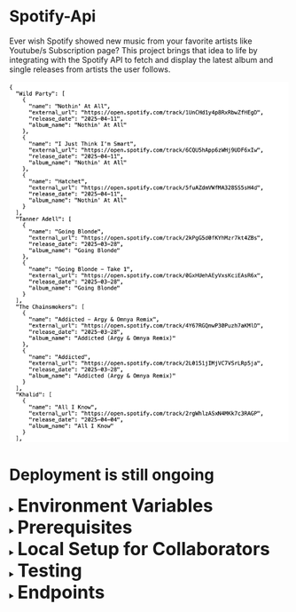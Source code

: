 # Spotify-Api
Ever wish Spotify showed new music from your favorite artists like Youtube/s Subscription page? This project brings that idea to life by integrating with the Spotify API to fetch and display the latest album and single releases from artists the user follows.

![Screenshot of the project](assets/README.png)

# Deployment is still ongoing

<details>
  <summary><strong style="font-size: 32px;">Environment Variables </strong></summary>

The environmenet variables are securely stored online as GitHub secrets. Only trusted collaborators will be able to access these variables for local development.**

</details>

<details>
  <summary><strong style="font-size: 32px;">Prerequisites</strong></summary>

- Install Docker
- Python 3.12.3

</details>

<details>
  <summary><strong style="font-size: 32px;">Local Setup for Collaborators</strong></summary>

1. Clone repository and navigate to it:
    - git clone https://github.com/"GIT_USERNAME"/spotify-api.git

    - cd spotify-api

2. Create an `.env` file in the root directory of the project.
    - Add the following lines to the `.env` file w/ the actual values:
        - `CLIENT_ID`: Spotify API client ID.
        - `CLIENT_SECRET`: Spotify API client secret.
        - `REDIRECT_URI`: Spotify API redirect URI

2. Run this command to build and run the docker container: 
    - `docker  compose up --build`

3. Login w/ your spotify account and grant authorization to the API

</details>

<details>
  <summary><strong style="font-size: 32px;">Testing</strong></summary>

 - Run `pytest test_main.py` to start tests locally
 - There is a CI workflow established for test automation

</details>

<details>
  <summary><strong style="font-size: 32px;">Endpoints </strong></summary>

###  Login 
- **URL**: `http://localhost:8888/login`
- **Method**: `GET`
- **Description**: The login endpoint prompts the user for their Spotify login. If successful, it will then prompt the user to grant authorization access to the application through the OAuth protocol.
- **Response**: 
  - **Success**: Redirects to `http://localhost:8888/callback`
  - **Error**: Returns an error message if authentication fails.

</details>

